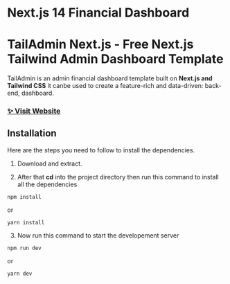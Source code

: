 # Next.js 14 Financial Dashboard
# TailAdmin Next.js - Free Next.js Tailwind Admin Dashboard Template

TailAdmin is an admin financial dashboard template built on **Next.js and Tailwind CSS** it canbe used to create a feature-rich and data-driven: back-end, dashboard.

### [✨ Visit Website](https://financial-dashboard-rust.vercel.app/)
## Installation
Here are the steps you need to follow to install the dependencies.

1. Download and extract.

2. After that **cd** into the project directory then run this command to install all the dependencies

```
npm install
```
or

```
yarn install
```

3. Now run this command to start the developement server

```
npm run dev
```

or 

```
yarn dev
```
